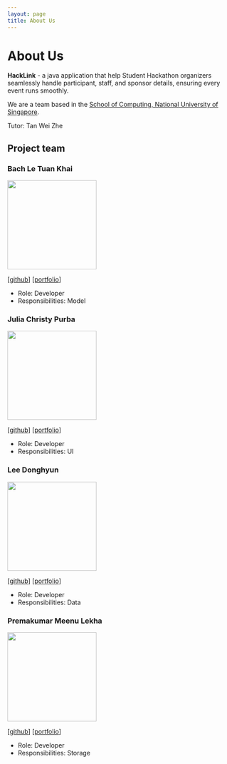 ```yaml
---
layout: page
title: About Us
---
```

# About Us

**HackLink** - a java application that help Student Hackathon organizers seamlessly handle participant, 
staff, and sponsor details, ensuring every event runs smoothly.

We are a team based in the [School of Computing, National University of Singapore](http://www.comp.nus.edu.sg).

Tutor: Tan Wei Zhe


## Project team

### Bach Le Tuan Khai

<img src="images/johndoe.png" width="200px">

[[github](https://github.com/bachletuankhai)]
[[portfolio](team/johndoe.md)]

* Role: Developer
* Responsibilities: Model

### Julia Christy Purba

<img src="images/johndoe.png" width="200px">

[[github](https://github.com/julia-cp)]
[[portfolio](team/johndoe.md)]

* Role: Developer
* Responsibilities: UI

### Lee Donghyun

<img src="images/johndoe.png" width="200px">

[[github](https://github.com/dhlee03)]
[[portfolio](team/johndoe.md)]

* Role: Developer
* Responsibilities: Data

### Premakumar Meenu Lekha

<img src="images/johndoe.png" width="200px">

[[github](https://github.com/meenulekha)]
[[portfolio](team/johndoe.md)]

* Role: Developer
* Responsibilities: Storage
